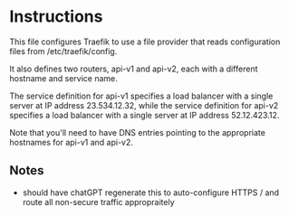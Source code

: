 
# Instructions 

This file configures Traefik to use a file provider that reads configuration files from /etc/traefik/config. 

It also defines two routers, api-v1 and api-v2, each with a different hostname and service name. 

The service definition for api-v1 specifies a load balancer with a single server at IP address 23.534.12.32, while the service definition for api-v2 specifies a load balancer with a single server at IP address 52.12.423.12. 

Note that you'll need to have DNS entries pointing to the appropriate hostnames for api-v1 and api-v2.

## Notes 
- should have chatGPT regenerate this to auto-configure HTTPS / and route all non-secure traffic appropraitely 
